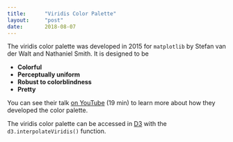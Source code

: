 ```yaml
---
title:      "Viridis Color Palette"
layout:     "post"
date:       2018-08-07
---
```


The viridis color palette was developed in 2015 for `matplotlib` by Stefan van der Walt and Nathaniel Smith. It is designed to be

* **Colorful**
* **Perceptually uniform**
* **Robust to colorblindness**
* **Pretty**

You can see their talk [on YouTube](https://www.youtube.com/watch?list=PLYx7XA2nY5Gcpabmu61kKcToLz0FapmHu&v=xAoljeRJ3lU) (19 min) to learn more about how they developed the color palette.

The viridis color palette can be accessed in [D3](https://d3js.org) with the `d3.interpolateViridis()` function.

<div id="palette-controls"></div>

<div id="palette-gradient" style="height:2em;width:100%;margin-top:1em;"></div>

<div id="palette-values"></div>

<script type="text/javascript" src="/assets/js/jquery/3.3.1/jquery.min.js"></script>
<script type="text/javascript" src="/assets/js/d3/5.5.0/d3.js"></script>
<script type="text/javascript" src="/assets/js/viridis.js"></script>